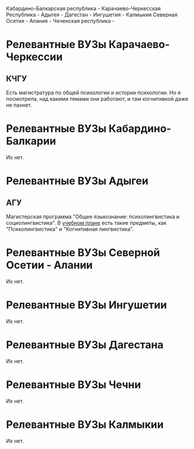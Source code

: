 Кабардино-Балкарская республика -
Карачаево-Черкесская Республика -
Адыгея -
Дагестан -
Ингушетия -
Калмыкия
Северная Осетия - Алания -
Чеченская республика - 

# Релевантные ВУЗы Карачаево-Черкессии

## КЧГУ

Есть магистратура по общей психологии и истории психологии. Но я посмотрела, над какими темами они работают, и там когнитивкой даже не пахнет.

# Релевантные ВУЗы Кабардино-Балкарии

Их нет.

# Релевантные ВУЗы Адыгеи

## АГУ

Магистерская программа "Общее языкознание: психолингвистика и социолингвистика". В [учебном плане](http://www.adygnet.ru/ckfinder/userfiles/files/oop_2016/filfak/Filolog_mag/Ob.yaz/Ucheb_plan_Ob.%20yaz._Date.pdf.pdf) есть такие предметы, как "Психолингвистика" и "Когнитивная лингвистика".

# Релевантные ВУЗы Северной Осетии - Алании

Их нет.

# Релевантные ВУЗы Ингушетии

Их нет.

# Релевантные ВУЗы Дагестана

Их нет.

# Релевантные ВУЗы Чечни

Их нет.

# Релевантные ВУЗы Калмыкии

Их нет.

